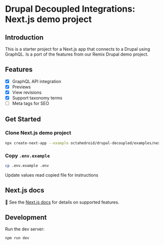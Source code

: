 # Drupal Decoupled Integrations: Next.js demo project

## Introduction

This is a starter project for a Next.js app that connects to a Drupal using GraphQL. Is a port of the features from our Remix Drupal demo project.

## Features

- [x] GraphQL API integration
- [x] Previews
- [x] View revisions
- [x] Support taxonomy terms
- [ ] Meta tags for SEO

## Get Started

### Clone Next.js demo project
```bash
npx create-next-app --example octahedroid/drupal-decoupled/examples/next-graphql
```

### Copy `.env.example`

```bash
cp .env.example .env
```

Update values read copied file for instructions

## Next.js docs
📖 See the [Next.js docs](https://nextjs.org/docs) for details on supported features.

## Development

Run the dev server:

```sh
npm run dev
```

